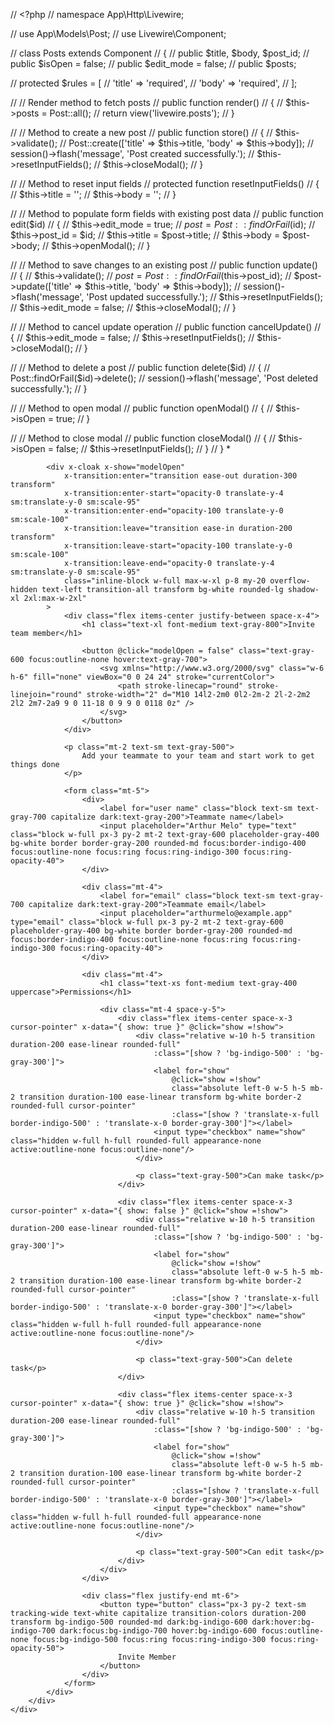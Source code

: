 
// <?php
// namespace App\Http\Livewire;

// use App\Models\Post;
// use Livewire\Component;

// class Posts extends Component
// {
//     public $title, $body, $post_id;
//     public $isOpen = false;
//     public $edit_mode = false;
//     public $posts;

//     protected $rules = [
//         'title' => 'required',
//         'body' => 'required',
//     ];

//     // Render method to fetch posts
//     public function render()
//     {
//         $this->posts = Post::all();
//         return view('livewire.posts');
//     }

//     // Method to create a new post
//     public function store()
//     {
//         $this->validate();
//         Post::create(['title' => $this->title, 'body' => $this->body]);
//         session()->flash('message', 'Post created successfully.');
//         $this->resetInputFields();
//         $this->closeModal();
//     }

//     // Method to reset input fields
//     protected function resetInputFields()
//     {
//         $this->title = '';
//         $this->body = '';
//     }

//     // Method to populate form fields with existing post data
//     public function edit($id)
//     {
//         $this->edit_mode = true;
//         $post = Post::findOrFail($id);
//         $this->post_id = $id;
//         $this->title = $post->title;
//         $this->body = $post->body;
//         $this->openModal();
//     }

//     // Method to save changes to an existing post
//     public function update()
//     {
//         $this->validate();
//         $post = Post::findOrFail($this->post_id);
//         $post->update(['title' => $this->title, 'body' => $this->body]);
//         session()->flash('message', 'Post updated successfully.');
//         $this->resetInputFields();
//         $this->edit_mode = false;
//         $this->closeModal();
//     }

//     // Method to cancel update operation
//     public function cancelUpdate()
//     {
//         $this->edit_mode = false;
//         $this->resetInputFields();
//         $this->closeModal();
//     }

//     // Method to delete a post
//     public function delete($id)
//     {
//         Post::findOrFail($id)->delete();
//         session()->flash('message', 'Post deleted successfully.');
//     }

//     // Method to open modal
//     public function openModal()
//     {
//         $this->isOpen = true;
//     }

//     // Method to close modal
//     public function closeModal()
//     {
//         $this->isOpen = false;
//         $this->resetInputFields();
//     }
// }
*


























<script src="https://cdn.jsdelivr.net/gh/alpinejs/alpine@v2.x.x/dist/alpine.min.js" defer></script>

<div x-data="{ modelOpen: true }">
    <div x-show="modelOpen" class="fixed inset-0 z-50 overflow-y-auto" aria-labelledby="modal-title" role="dialog" aria-modal="true">
        <div class="flex items-end justify-center min-h-screen px-4 text-center md:items-center sm:block sm:p-0">
            <div x-cloak @click="modelOpen = false" x-show="modelOpen" 
                x-transition:enter="transition ease-out duration-300 transform"
                x-transition:enter-start="opacity-0" 
                x-transition:enter-end="opacity-100"
                x-transition:leave="transition ease-in duration-200 transform"
                x-transition:leave-start="opacity-100" 
                x-transition:leave-end="opacity-0"
                class="fixed inset-0 transition-opacity bg-gray-500 bg-opacity-40" aria-hidden="true"
            ></div>

            <div x-cloak x-show="modelOpen" 
                x-transition:enter="transition ease-out duration-300 transform"
                x-transition:enter-start="opacity-0 translate-y-4 sm:translate-y-0 sm:scale-95" 
                x-transition:enter-end="opacity-100 translate-y-0 sm:scale-100"
                x-transition:leave="transition ease-in duration-200 transform"
                x-transition:leave-start="opacity-100 translate-y-0 sm:scale-100" 
                x-transition:leave-end="opacity-0 translate-y-4 sm:translate-y-0 sm:scale-95"
                class="inline-block w-full max-w-xl p-8 my-20 overflow-hidden text-left transition-all transform bg-white rounded-lg shadow-xl 2xl:max-w-2xl"
            >
                <div class="flex items-center justify-between space-x-4">
                    <h1 class="text-xl font-medium text-gray-800">Invite team member</h1>

                    <button @click="modelOpen = false" class="text-gray-600 focus:outline-none hover:text-gray-700">
                        <svg xmlns="http://www.w3.org/2000/svg" class="w-6 h-6" fill="none" viewBox="0 0 24 24" stroke="currentColor">
                            <path stroke-linecap="round" stroke-linejoin="round" stroke-width="2" d="M10 14l2-2m0 0l2-2m-2 2l-2-2m2 2l2 2m7-2a9 9 0 11-18 0 9 9 0 0118 0z" />
                        </svg>
                    </button>
                </div>

                <p class="mt-2 text-sm text-gray-500">
                    Add your teammate to your team and start work to get things done
                </p>

                <form class="mt-5">
                    <div>
                        <label for="user name" class="block text-sm text-gray-700 capitalize dark:text-gray-200">Teammate name</label>
                        <input placeholder="Arthur Melo" type="text" class="block w-full px-3 py-2 mt-2 text-gray-600 placeholder-gray-400 bg-white border border-gray-200 rounded-md focus:border-indigo-400 focus:outline-none focus:ring focus:ring-indigo-300 focus:ring-opacity-40">
                    </div>

                    <div class="mt-4">
                        <label for="email" class="block text-sm text-gray-700 capitalize dark:text-gray-200">Teammate email</label>
                        <input placeholder="arthurmelo@example.app" type="email" class="block w-full px-3 py-2 mt-2 text-gray-600 placeholder-gray-400 bg-white border border-gray-200 rounded-md focus:border-indigo-400 focus:outline-none focus:ring focus:ring-indigo-300 focus:ring-opacity-40">
                    </div>
                    
                    <div class="mt-4">
                        <h1 class="text-xs font-medium text-gray-400 uppercase">Permissions</h1>

                        <div class="mt-4 space-y-5">
                            <div class="flex items-center space-x-3 cursor-pointer" x-data="{ show: true }" @click="show =!show">
                                <div class="relative w-10 h-5 transition duration-200 ease-linear rounded-full"
                                    :class="[show ? 'bg-indigo-500' : 'bg-gray-300']">
                                    <label for="show"
                                        @click="show =!show"
                                        class="absolute left-0 w-5 h-5 mb-2 transition duration-100 ease-linear transform bg-white border-2 rounded-full cursor-pointer"
                                        :class="[show ? 'translate-x-full border-indigo-500' : 'translate-x-0 border-gray-300']"></label>
                                    <input type="checkbox" name="show" class="hidden w-full h-full rounded-full appearance-none active:outline-none focus:outline-none"/>
                                </div>

                                <p class="text-gray-500">Can make task</p>
                            </div>

                            <div class="flex items-center space-x-3 cursor-pointer" x-data="{ show: false }" @click="show =!show">
                                <div class="relative w-10 h-5 transition duration-200 ease-linear rounded-full"
                                    :class="[show ? 'bg-indigo-500' : 'bg-gray-300']">
                                    <label for="show"
                                        @click="show =!show"
                                        class="absolute left-0 w-5 h-5 mb-2 transition duration-100 ease-linear transform bg-white border-2 rounded-full cursor-pointer"
                                        :class="[show ? 'translate-x-full border-indigo-500' : 'translate-x-0 border-gray-300']"></label>
                                    <input type="checkbox" name="show" class="hidden w-full h-full rounded-full appearance-none active:outline-none focus:outline-none"/>
                                </div>

                                <p class="text-gray-500">Can delete task</p>
                            </div>

                            <div class="flex items-center space-x-3 cursor-pointer" x-data="{ show: true }" @click="show =!show">
                                <div class="relative w-10 h-5 transition duration-200 ease-linear rounded-full"
                                    :class="[show ? 'bg-indigo-500' : 'bg-gray-300']">
                                    <label for="show"
                                        @click="show =!show"
                                        class="absolute left-0 w-5 h-5 mb-2 transition duration-100 ease-linear transform bg-white border-2 rounded-full cursor-pointer"
                                        :class="[show ? 'translate-x-full border-indigo-500' : 'translate-x-0 border-gray-300']"></label>
                                    <input type="checkbox" name="show" class="hidden w-full h-full rounded-full appearance-none active:outline-none focus:outline-none"/>
                                </div>

                                <p class="text-gray-500">Can edit task</p>
                            </div>
                        </div>
                    </div>
                    
                    <div class="flex justify-end mt-6">
                        <button type="button" class="px-3 py-2 text-sm tracking-wide text-white capitalize transition-colors duration-200 transform bg-indigo-500 rounded-md dark:bg-indigo-600 dark:hover:bg-indigo-700 dark:focus:bg-indigo-700 hover:bg-indigo-600 focus:outline-none focus:bg-indigo-500 focus:ring focus:ring-indigo-300 focus:ring-opacity-50">
                            Invite Member
                        </button>
                    </div>
                </form>
            </div>
        </div>
    </div>
</div>
